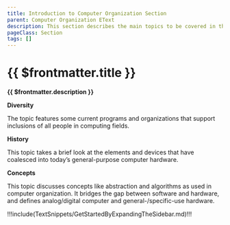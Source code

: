 ```yaml
---
title: Introduction to Computer Organization Section
parent: Computer Organization EText
description: This section describes the main topics to be covered in this course.
pageClass: Section
tags: []
---
```


# {{ $frontmatter.title }}
**{{ $frontmatter.description }}**

**Diversity**

The topic features some current programs and organizations that support inclusions of all people in computing fields.

**History**

This topic takes a brief look at the elements and devices that have coalesced into today’s general-purpose computer hardware.

**Concepts**

This topic discusses concepts like abstraction and algorithms as used in computer organization. It bridges the gap between software and hardware, and defines analog/digital computer and general-/specific-use hardware.

!!!include(TextSnippets/GetStartedByExpandingTheSidebar.md)!!!
